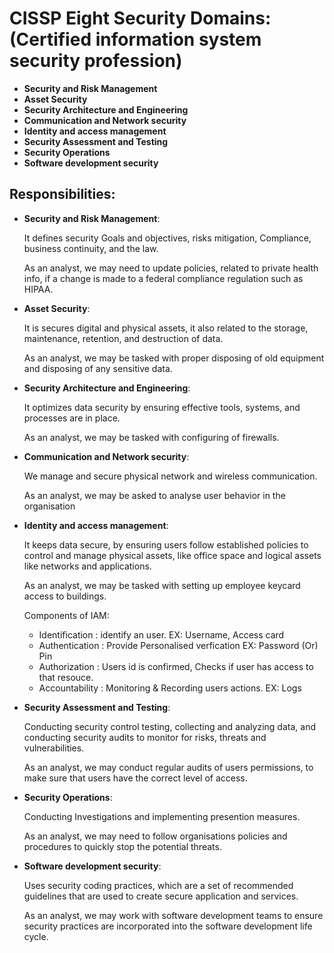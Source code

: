 # CISSP Eight Security Domains: (Certified information system security profession)

- **Security and Risk Management**
- **Asset Security**
- **Security Architecture and Engineering**
- **Communication and Network security**
- **Identity and access management**
- **Security Assessment and Testing**
- **Security Operations**
- **Software development security**

## Responsibilities:
- **Security and Risk Management**:

    It defines security Goals and objectives, risks mitigation, Compliance, business continuity, and the law.

    As an analyst, we may need to update policies, related to private health info, if a change is made to a federal compliance regulation such as HIPAA.

- **Asset Security**:

    It is secures digital and physical assets, it also related to the storage, maintenance, retention, and destruction of data.

    As an analyst, we may be tasked with proper disposing of old equipment and disposing of any sensitive data.

- **Security Architecture and Engineering**:

    It optimizes data security by ensuring effective tools, systems, and processes are in place.

    As an analyst, we may be tasked with configuring of firewalls.

- **Communication and Network security**:

    We manage and secure physical network and wireless communication.

    As an analyst, we may be asked to analyse user behavior in the organisation

- **Identity and access management**:

    It keeps data secure, by ensuring users follow established policies to control and manage physical assets, like office space and logical assets like networks and applications.

    As an analyst, we may be tasked with setting up employee keycard access to buildings.

  Components of IAM:
  
     - Identification : identify an user.                       EX: Username, Access card
     - Authentication : Provide Personalised verfication        EX: Password (Or) Pin
     - Authorization : Users id is confirmed, Checks if user has access to that resouce.
     - Accountability : Monitoring & Recording users actions.   EX: Logs
  
- **Security Assessment and Testing**:

   Conducting security control testing, collecting and analyzing data, and conducting security audits to monitor for risks, threats and vulnerabilities.

    As an analyst, we may conduct regular audits of users permissions, to make sure that users have the correct level of access.

- **Security Operations**:

  Conducting Investigations and implementing presention measures.

  As an analyst, we may need to follow organisations policies and procedures to quickly stop the potential threats.

- **Software development security**:

  Uses security coding practices, which are a set of recommended guidelines that are used to create secure application and services.

  As an analyst, we may work with software development teams to ensure security practices are incorporated into the software development life cycle.

  
